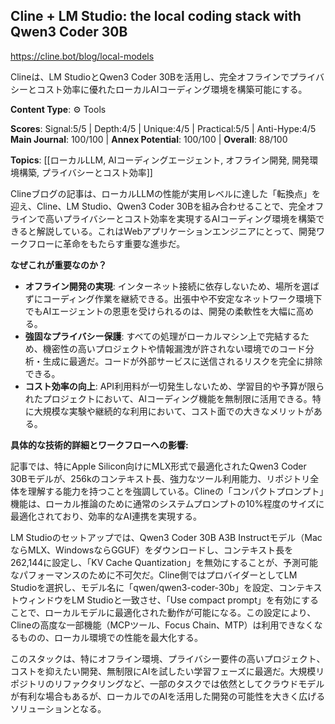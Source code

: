 ## Cline + LM Studio: the local coding stack with Qwen3 Coder 30B

https://cline.bot/blog/local-models

Clineは、LM StudioとQwen3 Coder 30Bを活用し、完全オフラインでプライバシーとコスト効率に優れたローカルAIコーディング環境を構築可能にする。

**Content Type**: ⚙️ Tools

**Scores**: Signal:5/5 | Depth:4/5 | Unique:4/5 | Practical:5/5 | Anti-Hype:4/5
**Main Journal**: 100/100 | **Annex Potential**: 100/100 | **Overall**: 88/100

**Topics**: [[ローカルLLM, AIコーディングエージェント, オフライン開発, 開発環境構築, プライバシーとコスト効率]]

Clineブログの記事は、ローカルLLMの性能が実用レベルに達した「転換点」を迎え、Cline、LM Studio、Qwen3 Coder 30Bを組み合わせることで、完全オフラインで高いプライバシーとコスト効率を実現するAIコーディング環境を構築できると解説している。これはWebアプリケーションエンジニアにとって、開発ワークフローに革命をもたらす重要な進歩だ。

**なぜこれが重要なのか？**

*   **オフライン開発の実現**: インターネット接続に依存しないため、場所を選ばずにコーディング作業を継続できる。出張中や不安定なネットワーク環境下でもAIエージェントの恩恵を受けられるのは、開発の柔軟性を大幅に高める。
*   **強固なプライバシー保護**: すべての処理がローカルマシン上で完結するため、機密性の高いプロジェクトや情報漏洩が許されない環境でのコード分析・生成に最適だ。コードが外部サービスに送信されるリスクを完全に排除できる。
*   **コスト効率の向上**: API利用料が一切発生しないため、学習目的や予算が限られたプロジェクトにおいて、AIコーディング機能を無制限に活用できる。特に大規模な実験や継続的な利用において、コスト面での大きなメリットがある。

**具体的な技術的詳細とワークフローへの影響:**

記事では、特にApple Silicon向けにMLX形式で最適化されたQwen3 Coder 30Bモデルが、256kのコンテキスト長、強力なツール利用能力、リポジトリ全体を理解する能力を持つことを強調している。Clineの「コンパクトプロンプト」機能は、ローカル推論のために通常のシステムプロンプトの10%程度のサイズに最適化されており、効率的なAI連携を実現する。

LM Studioのセットアップでは、Qwen3 Coder 30B A3B Instructモデル（MacならMLX、WindowsならGGUF）をダウンロードし、コンテキスト長を262,144に設定し、「KV Cache Quantization」を無効にすることが、予測可能なパフォーマンスのために不可欠だ。Cline側ではプロバイダーとしてLM Studioを選択し、モデル名に「qwen/qwen3-coder-30b」を設定、コンテキストウィンドウをLM Studioと一致させ、「Use compact prompt」を有効にすることで、ローカルモデルに最適化された動作が可能になる。この設定により、Clineの高度な一部機能（MCPツール、Focus Chain、MTP）は利用できなくなるものの、ローカル環境での性能を最大化する。

このスタックは、特にオフライン環境、プライバシー要件の高いプロジェクト、コストを抑えたい開発、無制限にAIを試したい学習フェーズに最適だ。大規模リポジトリのリファクタリングなど、一部のタスクでは依然としてクラウドモデルが有利な場合もあるが、ローカルでのAIを活用した開発の可能性を大きく広げるソリューションとなる。